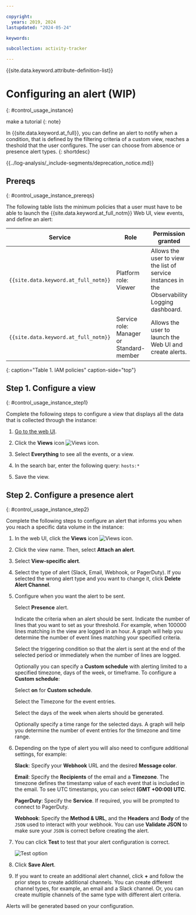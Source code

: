 ```yaml
---

copyright:
  years: 2019, 2024
lastupdated: "2024-05-24"

keywords:

subcollection: activity-tracker

---
```


{{site.data.keyword.attribute-definition-list}}


# Configuring an alert (WIP)
{: #control_usage_instance}

make a tutorial
{: note}

In {{site.data.keyword.at_full}}, you can define an alert to notify when a condition, that is defined by the filtering criteria of a custom view, reaches a theshold that the user configures. The user can choose from absence or presence alert types.
{: shortdesc}


{{../log-analysis/_include-segments/deprecation_notice.md}}



## Prereqs
{: #control_usage_instance_prereqs}

The following table lists the minimum policies that a user must have to be able to launch the {{site.data.keyword.at_full_notm}} Web UI, view events, and define an alert:

| Service                               | Role                      | Permission granted            |
|---------------------------------------|---------------------------|-------------------------------|
| `{{site.data.keyword.at_full_notm}}` | Platform role: Viewer     | Allows the user to view the list of service instances in the Observability Logging dashboard. |
| `{{site.data.keyword.at_full_notm}}` | Service role: Manager or Standard-member      | Allows the user to launch the Web UI and create alerts.  |
{: caption="Table 1. IAM policies" caption-side="top"}


## Step 1. Configure a view
{: #control_usage_instance_step1}

Complete the following steps to configure a view that displays all the data that is collected through the instance:

1. [Go to the web UI](/docs/services/activity-tracker?topic=activity-tracker-launch#launch).

2. Click the **Views** icon ![Views icon](images/views.png "Views icon").

3. Select **Everything** to see all the events, or a view.

4. In the search bar, enter the following query: `hosts:*`

5. Save the view.


## Step 2. Configure a presence alert
{: #control_usage_instance_step2}

Complete the following steps to configure an alert that informs you when you reach a specific data volume in the instance:

1. In the web UI, click the **Views** icon ![Views icon](images/views.png "Views icon").
2. Click the view name. Then, select **Attach an alert**.
3. Select **View-specific alert**.
4. Select the type of alert (Slack, Email, Webhook, or PagerDuty).  If you selected the wrong alert type and you want to change it, click **Delete Alert Channel**.
5. Configure when you want the alert to be sent.

    Select **Presence** alert.

    Indicate the criteria when an alert should be sent. Indicate the number of lines that you want to set as your threshold. For example, when 100000 lines matching in the view are logged in an hour.  A graph will help you determine the number of event lines matching your specified criteria.

    Select the triggering condition so that the alert is sent at the end of the selected period or immediately when the number of lines are logged.

    Optionally you can specify a **Custom schedule** with alerting limited to a specified timezone, days of the week, or timeframe. To configure a **Custom schedule**:

    Select **on** for **Custom schedule**.

    Select the Timezone for the event entries.

    Select the days of the week when alerts should be generated.

    Optionally specify a time range for the selected days. A graph will help you determine the number of event entries for the timezone and time range.

6. Depending on the type of alert you will also need to configure additional settings, for example:

    **Slack**:  Specify your **Webhook** URL and the desired **Message color**.

    **Email**: Specify the **Recipients** of the email and a **Timezone**. The timezone defines the timestamp value of each event that is included in the email. To see UTC timestamps, you can select **(GMT +00:00) UTC**.

    **PagerDuty**: Specify the **Service**.  If required, you will be prompted to connect to PagerDuty.

    **Webhook**: Specify the **Method & URL**, and the **Headers** and **Body** of the `JSON` used to interact with your webhook.  You can use **Validate JSON** to make sure your `JSON` is correct before creating the alert.

7. You can click **Test** to test that your alert configuration is correct.

    ![Test option](images/alert_test.png "Example event showing Test option")

8. Click **Save Alert**.

9. If you want to create an additional alert channel, click **+** and follow the prior steps to create additional channels.  You can create different channel types, for example, an email and a Slack channel.  Or, you can create multiple channels of the same type with different alert criteria.

Alerts will be generated based on your configuration.
